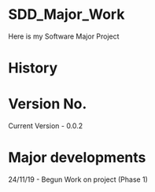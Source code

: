 # SDD_Major_Work
Here is my Software Major Project

# History

# Version No.

Current Version - 0.0.2

# Major developments

24/11/19 - Begun Work on project (Phase 1)